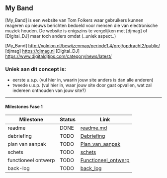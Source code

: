 ## My Band
[My_Band] is een website van Tom Folkers waar gebruikers kunnen reageren op nieuws berichten bedoeld voor mensen die van electronische muziek houden. De website is enigszins te vergelijken met [djmag] of [Digital_DJ] maar toch anders omdat (..uniek aspect..)

   [My_Band] <http://volnion.nl/bewijzenmap/periode1.4/proj/opdracht2/public/>
   [djmag] <https://djmag.nl>
   [Digital_DJ] <https://www.digitaldjtips.com/category/news/latest/>
   
### Uniek aan dit concept is: 
 * eerste u.s.p. (vul hier in, waarin jouw site anders is dan alle anderen)
 * tweede u.s.p. (vul hier in, waar jouw site door gaat opvallen, wat zal iedereen onthouden van jouw site?)

---
#### Milestones Fase 1
| Milestone  | Status | Link | 
| ------ |  ------ | ------ |
| readme                         | DONE |  [readme.md]            | 
| debriefing                     | TODO | [Debriefing]            |
| plan van aanpak                | TODO | [Plan_van_aanpak]       | 
| schets                         | TODO | [schets]                |
| functioneel ontwerp            | TODO | [Functioneel_ontwerp]   |
| back-log                       | TODO | [back_log]              | 

   [readme.md]: <https://github.com/tom075/My-Band-Project/blob/master/README.md>
   [Debriefing]: <https://github.com/tom075/My-Band-Project/blob/master/documentatie/Debriefing%20My%20Band.pdf>
   [Plan_van_aanpak]: <https://github.com/tom075/My-Band-Project/blob/master/documentatie/Plan%20van%20aanpak.pdf>
   [schets]: <http://www.google.nl>
   [Functioneel_ontwerp]: <http://www.google.nl>
   [back_log]: <http://www.google.nl>


